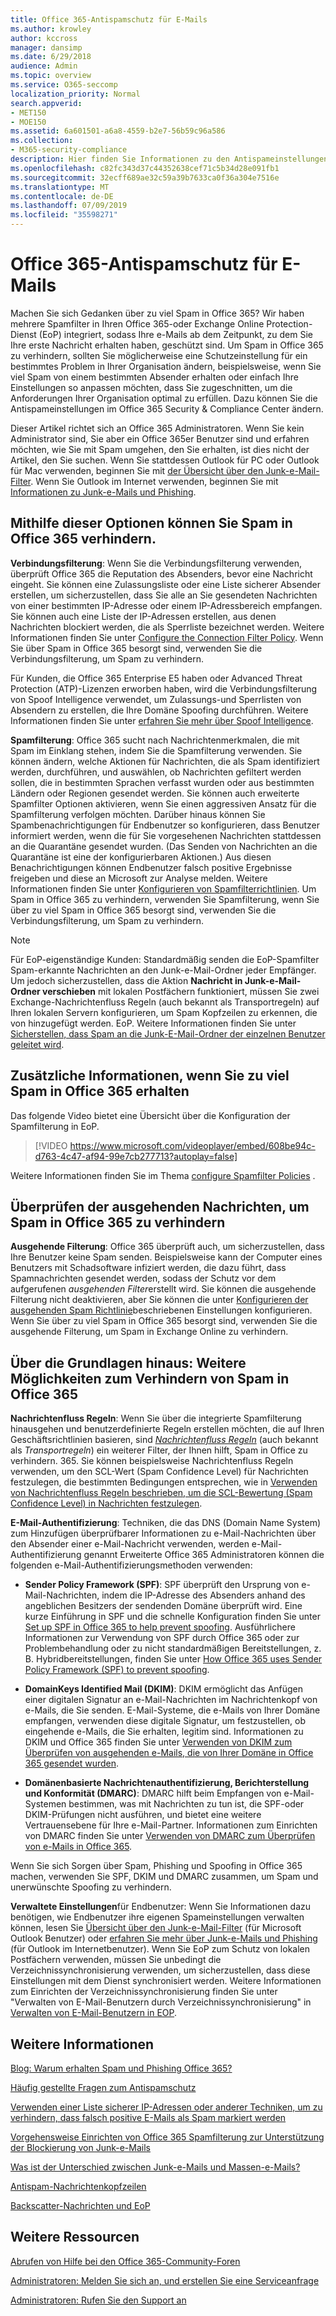 ```yaml
---
title: Office 365-Antispamschutz für E-Mails
ms.author: krowley
author: kccross
manager: dansimp
ms.date: 6/29/2018
audience: Admin
ms.topic: overview
ms.service: O365-seccomp
localization_priority: Normal
search.appverid:
- MET150
- MOE150
ms.assetid: 6a601501-a6a8-4559-b2e7-56b59c96a586
ms.collection:
- M365-security-compliance
description: Hier finden Sie Informationen zu den Antispameinstellungen und-Filtern, mit denen Sie Spam in Exchange Online und Office 365 verhindern können. Sie werden zu viel Spam in Office 365 einholen? Sie können Ihre Spamfilter und Anti-Spam-Richtlinieneinstellungen anpassen.
ms.openlocfilehash: c82fc343d37c44352638cef71c5b34d28e091fb1
ms.sourcegitcommit: 32ecff689ae32c59a39b7633ca0f36a304e7516e
ms.translationtype: MT
ms.contentlocale: de-DE
ms.lasthandoff: 07/09/2019
ms.locfileid: "35598271"
---
```

# <a name="office-365-email-anti-spam-protection"></a>Office 365-Antispamschutz für E-Mails

Machen Sie sich Gedanken über zu viel Spam in Office 365? Wir haben mehrere Spamfilter in Ihren Office 365-oder Exchange Online Protection-Dienst (EoP) integriert, sodass Ihre e-Mails ab dem Zeitpunkt, zu dem Sie Ihre erste Nachricht erhalten haben, geschützt sind. Um Spam in Office 365 zu verhindern, sollten Sie möglicherweise eine Schutzeinstellung für ein bestimmtes Problem in Ihrer Organisation ändern, beispielsweise, wenn Sie viel Spam von einem bestimmten Absender erhalten oder einfach Ihre Einstellungen so anpassen möchten, dass Sie zugeschnitten, um die Anforderungen Ihrer Organisation optimal zu erfüllen. Dazu können Sie die Antispameinstellungen im Office 365 Security &amp; Compliance Center ändern.
  
Dieser Artikel richtet sich an Office 365 Administratoren. Wenn Sie kein Administrator sind, Sie aber ein Office 365er Benutzer sind und erfahren möchten, wie Sie mit Spam umgehen, den Sie erhalten, ist dies nicht der Artikel, den Sie suchen. Wenn Sie stattdessen Outlook für PC oder Outlook für Mac verwenden, beginnen Sie mit [der Übersicht über den Junk-e-Mail-Filter](https://support.office.com/article/5ae3ea8e-cf41-4fa0-b02a-3b96e21de089). Wenn Sie Outlook im Internet verwenden, beginnen Sie mit [Informationen zu Junk-e-Mails und Phishing](https://support.office.com/article/86c1d76f-4d5a-4967-9647-35665dc17c31).
  
## <a name="these-options-help-you-prevent-spam-in-office-365"></a>Mithilfe dieser Optionen können Sie Spam in Office 365 verhindern.

 **Verbindungsfilterung**: Wenn Sie die Verbindungsfilterung verwenden, überprüft Office 365 die Reputation des Absenders, bevor eine Nachricht eingeht. Sie können eine Zulassungsliste oder eine Liste sicherer Absender erstellen, um sicherzustellen, dass Sie alle an Sie gesendeten Nachrichten von einer bestimmten IP-Adresse oder einem IP-Adressbereich empfangen. Sie können auch eine Liste der IP-Adressen erstellen, aus denen Nachrichten blockiert werden, die als Sperrliste bezeichnet werden. Weitere Informationen finden Sie unter [Configure the Connection Filter Policy](https://technet.microsoft.com/library/jj200718%28v=exchg.150%29.aspx). Wenn Sie über Spam in Office 365 besorgt sind, verwenden Sie die Verbindungsfilterung, um Spam zu verhindern.
  
Für Kunden, die Office 365 Enterprise E5 haben oder Advanced Threat Protection (ATP)-Lizenzen erworben haben, wird die Verbindungsfilterung von Spoof Intelligence verwendet, um Zulassungs-und Sperrlisten von Absendern zu erstellen, die Ihre Domäne Spoofing durchführen. Weitere Informationen finden Sie unter [erfahren Sie mehr über Spoof Intelligence](https://go.microsoft.com/fwlink/?LinkID=735009).
  
 **Spamfilterung**: Office 365 sucht nach Nachrichtenmerkmalen, die mit Spam im Einklang stehen, indem Sie die Spamfilterung verwenden. Sie können ändern, welche Aktionen für Nachrichten, die als Spam identifiziert werden, durchführen, und auswählen, ob Nachrichten gefiltert werden sollen, die in bestimmten Sprachen verfasst wurden oder aus bestimmten Ländern oder Regionen gesendet werden. Sie können auch erweiterte Spamfilter Optionen aktivieren, wenn Sie einen aggressiven Ansatz für die Spamfilterung verfolgen möchten. Darüber hinaus können Sie Spambenachrichtigungen für Endbenutzer so konfigurieren, dass Benutzer informiert werden, wenn die für Sie vorgesehenen Nachrichten stattdessen an die Quarantäne gesendet wurden. (Das Senden von Nachrichten an die Quarantäne ist eine der konfigurierbaren Aktionen.) Aus diesen Benachrichtigungen können Endbenutzer falsch positive Ergebnisse freigeben und diese an Microsoft zur Analyse melden. Weitere Informationen finden Sie unter [Konfigurieren von Spamfilterrichtlinien](https://go.microsoft.com/fwlink/p/?LinkId=617147). Um Spam in Office 365 zu verhindern, verwenden Sie Spamfilterung, wenn Sie über zu viel Spam in Office 365 besorgt sind, verwenden Sie die Verbindungsfilterung, um Spam zu verhindern.
  
> [!NOTE]
> Für EoP-eigenständige Kunden: Standardmäßig senden die EoP-Spamfilter Spam-erkannte Nachrichten an den Junk-e-Mail-Ordner jeder Empfänger. Um jedoch sicherzustellen, dass die Aktion **Nachricht in Junk-e-Mail-Ordner verschieben** mit lokalen Postfächern funktioniert, müssen Sie zwei Exchange-Nachrichtenfluss Regeln (auch bekannt als Transportregeln) auf Ihren lokalen Servern konfigurieren, um Spam Kopfzeilen zu erkennen, die von hinzugefügt werden. EoP. Weitere Informationen finden Sie unter [Sicherstellen, dass Spam an die Junk-E-Mail-Ordner der einzelnen Benutzer geleitet wird](https://technet.microsoft.com/library/jj837173%28v=exchg.150%29.aspx). 
  
## <a name="extra-information-if-you-receive-too-much-spam-in-office-365"></a>Zusätzliche Informationen, wenn Sie zu viel Spam in Office 365 erhalten

Das folgende Video bietet eine Übersicht über die Konfiguration der Spamfilterung in EoP.
  
> [!VIDEO https://www.microsoft.com/videoplayer/embed/608be94c-d763-4c47-af94-99e7cb277713?autoplay=false]
  
Weitere Informationen finden Sie im Thema [configure Spamfilter Policies](https://go.microsoft.com/fwlink/p/?LinkId=617147) .
  
## <a name="check-your-outgoing-messages-to-prevent-spam-in-office-365"></a>Überprüfen der ausgehenden Nachrichten, um Spam in Office 365 zu verhindern

 **Ausgehende Filterung**: Office 365 überprüft auch, um sicherzustellen, dass Ihre Benutzer keine Spam senden. Beispielsweise kann der Computer eines Benutzers mit Schadsoftware infiziert werden, die dazu führt, dass Spamnachrichten gesendet werden, sodass der Schutz vor dem aufgerufenen *ausgehenden Filter*erstellt wird. Sie können die ausgehende Filterung nicht deaktivieren, aber Sie können die unter [Konfigurieren der ausgehenden Spam Richtlinie](https://technet.microsoft.com/library/jj200737%28v=exchg.150%29.aspx)beschriebenen Einstellungen konfigurieren. Wenn Sie über zu viel Spam in Office 365 besorgt sind, verwenden Sie die ausgehende Filterung, um Spam in Exchange Online zu verhindern.
  
## <a name="beyond-the-basics-more-ways-to-prevent-spam-in-office-365"></a>Über die Grundlagen hinaus: Weitere Möglichkeiten zum Verhindern von Spam in Office 365

 **Nachrichtenfluss Regeln**: Wenn Sie über die integrierte Spamfilterung hinausgehen und benutzerdefinierte Regeln erstellen möchten, die auf Ihren Geschäftsrichtlinien basieren, sind _[Nachrichtenfluss Regeln](https://technet.microsoft.com/library/jj919238%28v=exchg.150%29.aspx)_ (auch bekannt als _Transportregeln_) ein weiterer Filter, der Ihnen hilft, Spam in Office zu verhindern. 365. Sie können beispielsweise Nachrichtenfluss Regeln verwenden, um den SCL-Wert (Spam Confidence Level) für Nachrichten festzulegen, die bestimmten Bedingungen entsprechen, wie in [Verwenden von Nachrichtenfluss Regeln beschrieben, um die SCL-Bewertung (Spam Confidence Level) in Nachrichten festzulegen](use-mail-flow-rules-to-set-the-spam-confidence-level-scl-in-messages.md).
  
 **E-Mail-Authentifizierung**: Techniken, die das DNS (Domain Name System) zum Hinzufügen überprüfbarer Informationen zu e-Mail-Nachrichten über den Absender einer e-Mail-Nachricht verwenden, werden e-Mail-Authentifizierung genannt Erweiterte Office 365 Administratoren können die folgenden e-Mail-Authentifizierungsmethoden verwenden:
  
- **Sender Policy Framework (SPF)**: SPF überprüft den Ursprung von e-Mail-Nachrichten, indem die IP-Adresse des Absenders anhand des angeblichen Besitzers der sendenden Domäne überprüft wird. Eine kurze Einführung in SPF und die schnelle Konfiguration finden Sie unter [Set up SPF in Office 365 to help prevent spoofing](https://technet.microsoft.com/library/dn789058%28v=exchg.150%29.aspx). Ausführlichere Informationen zur Verwendung von SPF durch Office 365 oder zur Problembehandlung oder zu nicht standardmäßigen Bereitstellungen, z. B. Hybridbereitstellungen, finden Sie unter [How Office 365 uses Sender Policy Framework (SPF) to prevent spoofing](https://technet.microsoft.com/library/mt712724%28v=exchg.150%29.aspx).

- **DomainKeys Identified Mail (DKIM)**: DKIM ermöglicht das Anfügen einer digitalen Signatur an e-Mail-Nachrichten im Nachrichtenkopf von e-Mails, die Sie senden. E-Mail-Systeme, die e-Mails von Ihrer Domäne empfangen, verwenden diese digitale Signatur, um festzustellen, ob eingehende e-Mails, die Sie erhalten, legitim sind. Informationen zu DKIM und Office 365 finden Sie unter [Verwenden von DKIM zum Überprüfen von ausgehenden e-Mails, die von Ihrer Domäne in Office 365 gesendet wurden](https://technet.microsoft.com/library/mt695945%28v=exchg.150%29.aspx).

- **Domänenbasierte Nachrichtenauthentifizierung, Berichterstellung und Konformität (DMARC)**: DMARC hilft beim Empfangen von e-Mail-Systemen bestimmen, was mit Nachrichten zu tun ist, die SPF-oder DKIM-Prüfungen nicht ausführen, und bietet eine weitere Vertrauensebene für Ihre e-Mail-Partner. Informationen zum Einrichten von DMARC finden Sie unter [Verwenden von DMARC zum Überprüfen von e-Mails in Office 365](https://technet.microsoft.com/library/mt734386%28v=exchg.150%29.aspx).

Wenn Sie sich Sorgen über Spam, Phishing und Spoofing in Office 365 machen, verwenden Sie SPF, DKIM und DMARC zusammen, um Spam und unerwünschte Spoofing zu verhindern.
  
 **Verwaltete Einstellungen**für Endbenutzer: Wenn Sie Informationen dazu benötigen, wie Endbenutzer ihre eigenen Spameinstellungen verwalten können, lesen Sie [Übersicht über den Junk-e-Mail-Filter](https://go.microsoft.com/fwlink/?LinkId=270065) (für Microsoft Outlook Benutzer) oder [erfahren Sie mehr über Junk-e-Mails und Phishing](https://go.microsoft.com/fwlink/?LinkId=270068) (für Outlook im Internetbenutzer). Wenn Sie EoP zum Schutz von lokalen Postfächern verwenden, müssen Sie unbedingt die Verzeichnissynchronisierung verwenden, um sicherzustellen, dass diese Einstellungen mit dem Dienst synchronisiert werden. Weitere Informationen zum Einrichten der Verzeichnissynchronisierung finden Sie unter "Verwalten von E-Mail-Benutzern durch Verzeichnissynchronisierung" in [Verwalten von E-Mail-Benutzern in EOP](https://technet.microsoft.com/library/dn636911%28v=exchg.150%29.aspx).
  
## <a name="for-more-information"></a>Weitere Informationen

[Blog: Warum erhalten Spam und Phishing Office 365?](https://go.microsoft.com/fwlink/?LinkId=528179 )
  
[Häufig gestellte Fragen zum Antispamschutz](https://technet.microsoft.com/library/jj937231%28v=exchg.150%29.aspx)
  
[Verwenden einer Liste sicherer IP-Adressen oder anderer Techniken, um zu verhindern, dass falsch positive E-Mails als Spam markiert werden](prevent-email-from-being-marked-as-spam-0.md)
  
[Vorgehensweise Einrichten von Office 365 Spamfilterung zur Unterstützung der Blockierung von Junk-e-Mails](reduce-spam-email.md)
  
[Was ist der Unterschied zwischen Junk-e-Mails und Massen-e-Mails?](https://technet.microsoft.com/library/dn720441%28v=exchg.150%29.aspx)
  
[Antispam-Nachrichtenkopfzeilen](https://technet.microsoft.com/library/dn205071%28v=exchg.150%29.aspx)
  
[Backscatter-Nachrichten und EoP](https://technet.microsoft.com/library/dn499795%28v=exchg.150%29.aspx)

## <a name="more-resources"></a>Weitere Ressourcen

[Abrufen von Hilfe bei den Office 365-Community-Foren](https://go.microsoft.com/fwlink/p/?LinkId=518605)
  
[Administratoren: Melden Sie sich an, und erstellen Sie eine Serviceanfrage](https://go.microsoft.com/fwlink/p/?LinkId=519124)
  
[Administratoren: Rufen Sie den Support an](https://go.microsoft.com/fwlink/p/?LinkID=518322)
